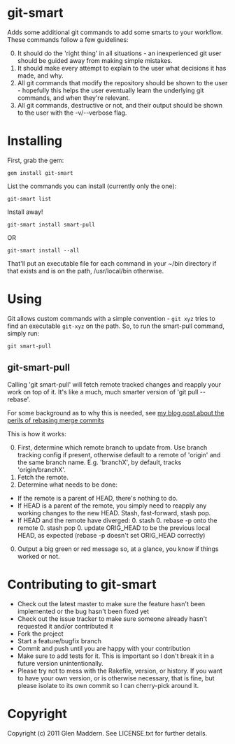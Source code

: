 # git-smart

Adds some additional git commands to add some smarts to your workflow. These commands follow a few guidelines:

0. It should do the 'right thing' in all situations - an inexperienced git user should be guided away from making simple mistakes.
0. It should make every attempt to explain to the user what decisions it has made, and why.
0. All git commands that modify the repository should be shown to the user - hopefully this helps the user eventually learn the underlying git commands, and when they're relevant.
0. All git commands, destructive or not, and their output should be shown to the user with the -v/--verbose flag.

# Installing

First, grab the gem:

    gem install git-smart

List the commands you can install (currently only the one):

    git-smart list

Install away!

    git-smart install smart-pull
    
OR

    git-smart install --all

That'll put an executable file for each command in your ~/bin directory if that exists and is on the path, /usr/local/bin otherwise.

# Using

Git allows custom commands with a simple convention - `git xyz` tries to find an executable `git-xyz` on the path. So, to run the smart-pull command, simply run:

    git smart-pull

## git-smart-pull

Calling 'git smart-pull' will fetch remote tracked changes and reapply your work on top of it. It's like a much, much smarter version of 'git pull --rebase'.

For some background as to why this is needed, see [my blog post about the perils of rebasing merge commits](https://gist.github.com/591209)

This is how it works:

0. First, determine which remote branch to update from. Use branch tracking config if present, otherwise default to a remote of 'origin' and the same branch name. E.g. 'branchX', by default, tracks 'origin/branchX'.
0. Fetch the remote.
0. Determine what needs to be done:
  - If the remote is a parent of HEAD, there's nothing to do.
  - If HEAD is a parent of the remote, you simply need to reapply any working changes to the new HEAD. Stash, fast-forward, stash pop.
  - If HEAD and the remote have diverged:
    0. stash
    0. rebase -p onto the remote
    0. stash pop
    0. update ORIG\_HEAD to be the previous local HEAD, as expected (rebase -p doesn't set ORIG\_HEAD correctly)
0. Output a big green or red message so, at a glance, you know if things worked or not.

# Contributing to git-smart

* Check out the latest master to make sure the feature hasn't been implemented or the bug hasn't been fixed yet
* Check out the issue tracker to make sure someone already hasn't requested it and/or contributed it
* Fork the project
* Start a feature/bugfix branch
* Commit and push until you are happy with your contribution
* Make sure to add tests for it. This is important so I don't break it in a future version unintentionally.
* Please try not to mess with the Rakefile, version, or history. If you want to have your own version, or is otherwise necessary, that is fine, but please isolate to its own commit so I can cherry-pick around it.

# Copyright

Copyright (c) 2011 Glen Maddern. See LICENSE.txt for
further details.
